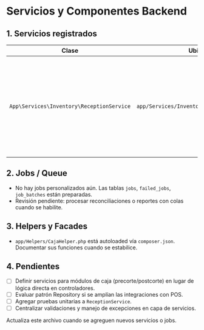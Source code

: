 # Servicios y Componentes Backend

## 1. Servicios registrados

| Clase | Ubicación | Responsabilidad | Notas |
|-------|-----------|-----------------|-------|
| `App\Services\Inventory\ReceptionService` | `app/Services/Inventory/ReceptionService.php` | Orquesta la creación de recepciones: inserta cabecera (`recepcion_cab`), detalle (`recepcion_det`), lotes (`inventory_batch`) y movimientos (`mov_inv`) dentro de una transacción. | Depende de tablas existentes en BD; actualmente se invoca desde Livewire `Inventory\ReceptionCreate`. |

## 2. Jobs / Queue

- No hay jobs personalizados aún. Las tablas `jobs`, `failed_jobs`, `job_batches` están preparadas.
- Revisión pendiente: procesar reconciliaciones o reportes con colas cuando se habilite.

## 3. Helpers y Facades

- `app/Helpers/CajaHelper.php` está autoloaded vía `composer.json`. Documentar sus funciones cuando se estabilice.

## 4. Pendientes

- [ ] Definir servicios para módulos de caja (precorte/postcorte) en lugar de lógica directa en controladores.
- [ ] Evaluar patrón Repository si se amplían las integraciones con POS.
- [ ] Agregar pruebas unitarias a `ReceptionService`.
- [ ] Centralizar validaciones y manejo de excepciones en capa de servicios.

Actualiza este archivo cuando se agreguen nuevos servicios o jobs.
